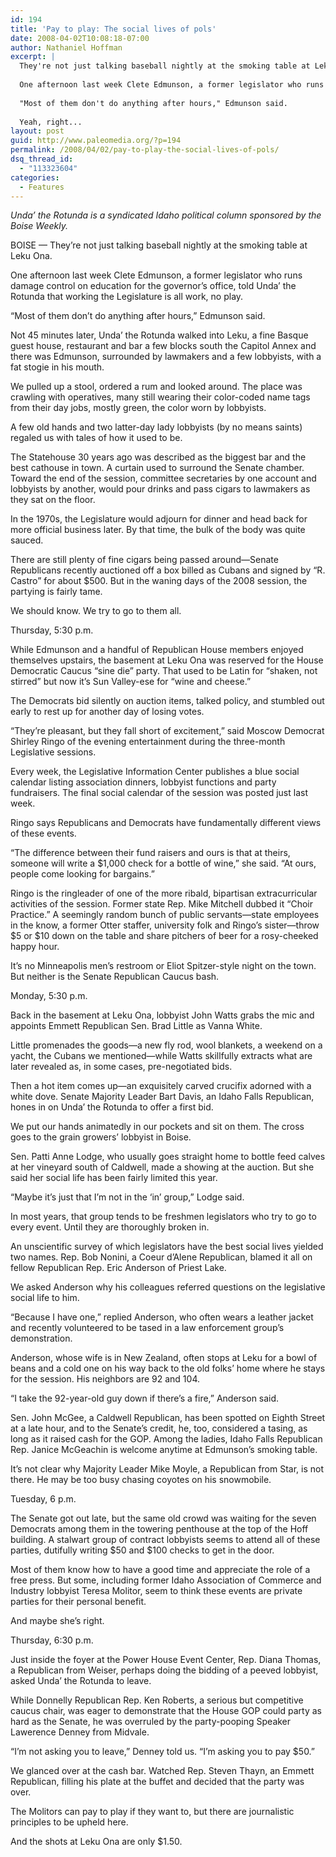 ```yaml
---
id: 194
title: 'Pay to play: The social lives of pols'
date: 2008-04-02T10:08:18-07:00
author: Nathaniel Hoffman
excerpt: |
  They're not just talking baseball nightly at the smoking table at Leku Ona.
  
  One afternoon last week Clete Edmunson, a former legislator who runs damage control on education for the governor's office, told Unda' the Rotunda that working the Legislature is all work, no play.
  
  "Most of them don't do anything after hours," Edmunson said.
  
  Yeah, right...
layout: post
guid: http://www.paleomedia.org/?p=194
permalink: /2008/04/02/pay-to-play-the-social-lives-of-pols/
dsq_thread_id:
  - "113323604"
categories:
  - Features
---
```

_Unda&#8217; the Rotunda is a syndicated Idaho political column sponsored by the Boise Weekly._

BOISE &#8212; They&#8217;re not just talking baseball nightly at the smoking table at Leku Ona.

One afternoon last week Clete Edmunson, a former legislator who runs damage control on education for the governor&#8217;s office, told Unda&#8217; the Rotunda that working the Legislature is all work, no play.

&#8220;Most of them don&#8217;t do anything after hours,&#8221; Edmunson said.

Not 45 minutes later, Unda&#8217; the Rotunda walked into Leku, a fine Basque guest house, restaurant and bar a few blocks south the Capitol Annex and there was Edmunson, surrounded by lawmakers and a few lobbyists, with a fat stogie in his mouth.

We pulled up a stool, ordered a rum and looked around. The place was crawling with operatives, many still wearing their color-coded name tags from their day jobs, mostly green, the color worn by lobbyists.

A few old hands and two latter-day lady lobbyists (by no means saints) regaled us with tales of how it used to be.

The Statehouse 30 years ago was described as the biggest bar and the best cathouse in town. A curtain used to surround the Senate chamber. Toward the end of the session, committee secretaries by one account and lobbyists by another, would pour drinks and pass cigars to lawmakers as they sat on the floor.

In the 1970s, the Legislature would adjourn for dinner and head back for more official business later. By that time, the bulk of the body was quite sauced.

There are still plenty of fine cigars being passed around—Senate Republicans recently auctioned off a box billed as Cubans and signed by &#8220;R. Castro&#8221; for about $500. But in the waning days of the 2008 session, the partying is fairly tame.

We should know. We try to go to them all.

Thursday, 5:30 p.m.

While Edmunson and a handful of Republican House members enjoyed themselves upstairs, the basement at Leku Ona was reserved for the House Democratic Caucus &#8220;sine die&#8221; party. That used to be Latin for &#8220;shaken, not stirred&#8221; but now it&#8217;s Sun Valley-ese for &#8220;wine and cheese.&#8221;

The Democrats bid silently on auction items, talked policy, and stumbled out early to rest up for another day of losing votes.

&#8220;They&#8217;re pleasant, but they fall short of excitement,&#8221; said Moscow Democrat Shirley Ringo of the evening entertainment during the three-month Legislative sessions.

Every week, the Legislative Information Center publishes a blue social calendar listing association dinners, lobbyist functions and party fundraisers. The final social calendar of the session was posted just last week.

Ringo says Republicans and Democrats have fundamentally different views of these events.

&#8220;The difference between their fund raisers and ours is that at theirs, someone will write a $1,000 check for a bottle of wine,&#8221; she said. &#8220;At ours, people come looking for bargains.&#8221;

Ringo is the ringleader of one of the more ribald, bipartisan extracurricular activities of the session. Former state Rep. Mike Mitchell dubbed it &#8220;Choir Practice.&#8221; A seemingly random bunch of public servants—state employees in the know, a former Otter staffer, university folk and Ringo&#8217;s sister—throw $5 or $10 down on the table and share pitchers of beer for a rosy-cheeked happy hour.

It&#8217;s no Minneapolis men&#8217;s restroom or Eliot Spitzer-style night on the town. But neither is the Senate Republican Caucus bash.

Monday, 5:30 p.m.

Back in the basement at Leku Ona, lobbyist John Watts grabs the mic and appoints Emmett Republican Sen. Brad Little as Vanna White.

Little promenades the goods—a new fly rod, wool blankets, a weekend on a yacht, the Cubans we mentioned—while Watts skillfully extracts what are later revealed as, in some cases, pre-negotiated bids.

Then a hot item comes up—an exquisitely carved crucifix adorned with a white dove. Senate Majority Leader Bart Davis, an Idaho Falls Republican, hones in on Unda&#8217; the Rotunda to offer a first bid.

We put our hands animatedly in our pockets and sit on them. The cross goes to the grain growers&#8217; lobbyist in Boise.

Sen. Patti Anne Lodge, who usually goes straight home to bottle feed calves at her vineyard south of Caldwell, made a showing at the auction. But she said her social life has been fairly limited this year.

&#8220;Maybe it&#8217;s just that I&#8217;m not in the &#8216;in&#8217; group,&#8221; Lodge said.

In most years, that group tends to be freshmen legislators who try to go to every event. Until they are thoroughly broken in.

An unscientific survey of which legislators have the best social lives yielded two names. Rep. Bob Nonini, a Coeur d&#8217;Alene Republican, blamed it all on fellow Republican Rep. Eric Anderson of Priest Lake.

We asked Anderson why his colleagues referred questions on the legislative social life to him.

&#8220;Because I have one,&#8221; replied Anderson, who often wears a leather jacket and recently volunteered to be tased in a law enforcement group&#8217;s demonstration.

Anderson, whose wife is in New Zealand, often stops at Leku for a bowl of beans and a cold one on his way back to the old folks&#8217; home where he stays for the session. His neighbors are 92 and 104.

&#8220;I take the 92-year-old guy down if there&#8217;s a fire,&#8221; Anderson said.

Sen. John McGee, a Caldwell Republican, has been spotted on Eighth Street at a late hour, and to the Senate&#8217;s credit, he, too, considered a tasing, as long as it raised cash for the GOP. Among the ladies, Idaho Falls Republican Rep. Janice McGeachin is welcome anytime at Edmunson&#8217;s smoking table.

It&#8217;s not clear why Majority Leader Mike Moyle, a Republican from Star, is not there. He may be too busy chasing coyotes on his snowmobile.

Tuesday, 6 p.m.

The Senate got out late, but the same old crowd was waiting for the seven Democrats among them in the towering penthouse at the top of the Hoff building. A stalwart group of contract lobbyists seems to attend all of these parties, dutifully writing $50 and $100 checks to get in the door.

Most of them know how to have a good time and appreciate the role of a free press. But some, including former Idaho Association of Commerce and Industry lobbyist Teresa Molitor, seem to think these events are private parties for their personal benefit.

And maybe she&#8217;s right.

Thursday, 6:30 p.m.

Just inside the foyer at the Power House Event Center, Rep. Diana Thomas, a Republican from Weiser, perhaps doing the bidding of a peeved lobbyist, asked Unda&#8217; the Rotunda to leave.

While Donnelly Republican Rep. Ken Roberts, a serious but competitive caucus chair, was eager to demonstrate that the House GOP could party as hard as the Senate, he was overruled by the party-pooping Speaker Lawerence Denney from Midvale.

&#8220;I&#8217;m not asking you to leave,&#8221; Denney told us. &#8220;I&#8217;m asking you to pay $50.&#8221;

We glanced over at the cash bar. Watched Rep. Steven Thayn, an Emmett Republican, filling his plate at the buffet and decided that the party was over.

The Molitors can pay to play if they want to, but there are journalistic principles to be upheld here. 

And the shots at Leku Ona are only $1.50.